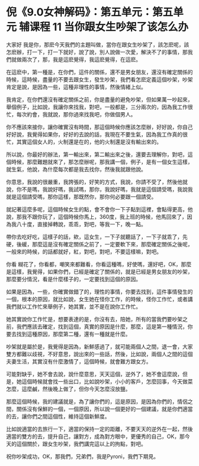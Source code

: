 # 倪《9.0女神解码》：第五单元：第五单元 辅课程 11 当你跟女生吵架了该怎么办

大家好 我是你，那麽今天我們的主題叫做，當你在跟女生吵架了，該怎麽呢，該怎麽辦，打一下，打一下就好，說了說，別人說做一次愛，解決不了的事情，那我們就做兩次了，那，我是這麽覺得，我這麽覺得，在這麽。

在這麽中，第一種是，在你們，這件的關係，還不是男女朋友，還沒有確定關係的時候，這時候，盡量的不要去跟女生，發生吵架，我們看怎麽定義這個吵架，吵架肯定是說，是因為一些，這種非理性的事情，然後情緒上似。

我肯定，在你們還沒有確定關係之前，你是盡量的避免吵架，但如果萬一吵起來，舉個例子，比如說，我讓你來找我，對吧，一般都是，三分兩次的，因為我工作很忙，每次約會，我就說，那你過來找我吧，你做個男人。

你不應該來接你，讓你確實沒有時間，那這個時候你應該怎麼辦，好好說，你自己好好說，我覺得如果你，好好的去說的話，我現在不要生氣，因為我工作真的很忙，其實這個女人的，火制還是在的，他的火制還是沒有輸出來的。

所以說，你最好的辦法，第一輸出來，第二輸出來之後，還要去理解你，對吧，這個時候，那麼難題就來了，那怎麼辦呢，那我講一個，例子，是有一個女生這樣，就生氣，他說，為什麼每次都是我去找你，然後我就跟他說。

你意思，我說的很嚴重，我誇張的，好笑的方式，我說，你請不受了，然後他就說，你不是嗎，我說好嗎，我試嗎，那你，我說好嗎，我就是這個請受嗎，我說我就是這個請受嗎，那你這樣，那既然你，那你何必要跟一個請受。

就記著這麼多呢，這個時候女生的點，會不會你一下子點到這裡，會點得更高，他說，那我不跟你玩了，這個時候你馬上，360度，我上班的時候，他馬回來了，因為我八十度，直接掉轉說，乖乖，對吧，等我一下，晚一點。

帶你去吃好吃，這樣子的話，欸，這女生，一下子就聽話了，一下子就乖了，先硬，後緩，那麼這是沒有確定關係之前了，一定要軟下來，那麼確定關係之後呢，一般來的時候，的話都就好，紅，對吧，對吧，不要這樣嘛，對吧。

你看 糊花了，你看都，嘲笑來都難看，你看這種嗎，好使嗎，還好吧，OK，那麼是這樣，我覺得，如果你們，已經是確定了關係的，就是已經是男女朋友的吵架，那麼要分情況，看是什麼樣子的，一定要找到這個的原因。

如果是因為，一些，你確實做錯了的，理性的事情，你要去找到，這件事情發生的一個，根本的原因，就比如說，女生她在怪你工作，的時候，怪你工作忙，或者講我們就以工作忙來舉例子，她其實，並不是在說你工作忙。

她其實說你工作忙是，想要表達的是，你沒有去，陪她，所有的當我們要吵架之前，我們應該去確定，找到這個，真實的原因是什麼，那麼，這是第一種情況，你要去找到這種原因，那麼第二種，還有一種就是什麼。

吵架就是屬於是，我覺得是因為，新鮮感過了，就可能兩個人之間，退一會，大家雙方都難以歧視，不好意思，說出來的一些話，然後，比如說，兩個人之間的這個夫妻生活，其實沒有什麼激情了，這個時候，就會難方跟女方。

可能對缺乎，她不會去說，說什麼意思，天天這個，逆外了，她不會這麼說，但是，她這個時候就會找一些出口，比如說吵架，小小的客戶，怎麼回事，今天做菜怎麼，這麼鹹，然後晚上做了，但你今天怎麼沒放鹽。

那麼這個時候，我的建議就是，為了讓你們的，這是原因，是因為你們的，情侶之間，關係沒有保鮮的一個，一個原因，所以說一個更好的一個建議，就是你們適當的去，讓你們之間這個性，維持這個新鮮度。

比如說適當的去旅行一下，適當的保持一定的距離，不要天天的逆外在一起，然後適當的雙方的去，提升自己，讓對方，成為對方眼中，更優秀的自己，OK，那今天的這個關於，跟女生吵架，我們講完這以上的拘點，對吧。

祝你吵架成功，OK，那我們，兄弟們，我是Pyroni，我們下期見。